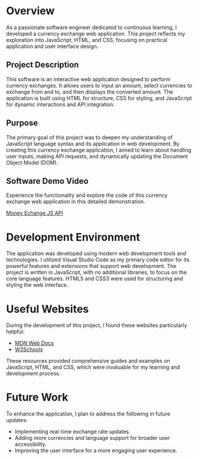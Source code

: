 # Overview

As a passionate software engineer dedicated to continuous learning, I developed a currency exchange web application. This project reflects my exploration into JavaScript, HTML, and CSS, focusing on practical application and user interface design.

## Project Description

This software is an interactive web application designed to perform currency exchanges. It allows users to input an amount, select currencies to exchange from and to, and then displays the converted amount. The application is built using HTML for structure, CSS for styling, and JavaScript for dynamic interactions and API integration.

## Purpose

The primary goal of this project was to deepen my understanding of JavaScript language syntax and its application in web development. By creating this currency exchange application, I aimed to learn about handling user inputs, making API requests, and dynamically updating the Document Object Model (DOM).

## Software Demo Video

Experience the functionality and explore the code of this currency exchange web application in this detailed demonstration.

[Money Echange JS API](https://youtu.be/1Ec_iqHKTrY)

# Development Environment

The application was developed using modern web development tools and technologies. I utilized Visual Studio Code as my primary code editor for its powerful features and extensions that support web development. The project is written in JavaScript, with no additional libraries, to focus on the core language features. HTML5 and CSS3 were used for structuring and styling the web interface.

# Useful Websites

During the development of this project, I found these websites particularly helpful:

- [MDN Web Docs](https://developer.mozilla.org/en-US/)
- [W3Schools](https://www.w3schools.com/)

These resources provided comprehensive guides and examples on JavaScript, HTML, and CSS, which were invaluable for my learning and development process.

# Future Work

To enhance the application, I plan to address the following in future updates:

- Implementing real-time exchange rate updates.
- Adding more currencies and language support for broader user accessibility.
- Improving the user interface for a more engaging user experience.
